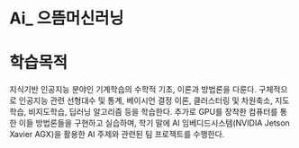 # Ai_ 으뜸머신러닝 
# 학습목적
지식기반 인공지능 분야인 기계학습의 수학적 기초, 이론과 방법론을 다룬다. 구체적으로 인공지능 관련 선형대수 및 통계, 베이시언 결정 이론, 클러스터링 및 차원축소, 지도학습, 비지도학습, 딥러닝 알고리즘 등을 학습한다. 추가로 GPU를 장착한 컴퓨터를 통한 이들 방법론들을 구현하고 실습하며, 학기 말에 AI 임베디드시스템(NVIDIA Jetson Xavier AGX)을 활용한 AI 주제와 관련된 팀 프로젝트를 수행한다.
